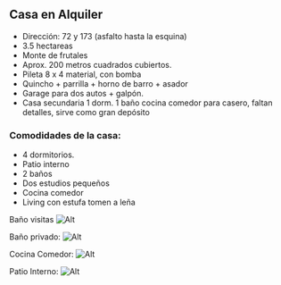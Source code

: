 ## Casa en Alquiler

- Dirección: 72 y 173 (asfalto hasta la esquina)
- 3.5 hectareas
- Monte de frutales
- Aprox. 200 metros cuadrados cubiertos.
- Pileta 8 x 4 material, con bomba
- Quincho + parrilla + horno de barro + asador
- Garage para dos autos + galpón.
- Casa secundaria 1 dorm. 1 baño cocina comedor para casero, faltan detalles, sirve como gran depósito  


### Comodidades de la casa:
 * 4 dormitorios.
 * Patio interno
 * 2 baños
 * Dos estudios pequeños 
 * Cocina comedor
 * Living con estufa tomen a leña
 
 	   
Baño visitas ![Alt](./banho1.jpg "Baño visitas")

Baño  privado: ![Alt](./banho2.jpg "Baño  privado")
	
Cocina Comedor: ![Alt](./cocinaComedor.jpg "Title")

Patio Interno: ![Alt](./patioInterno.jpg "Patio interno")


